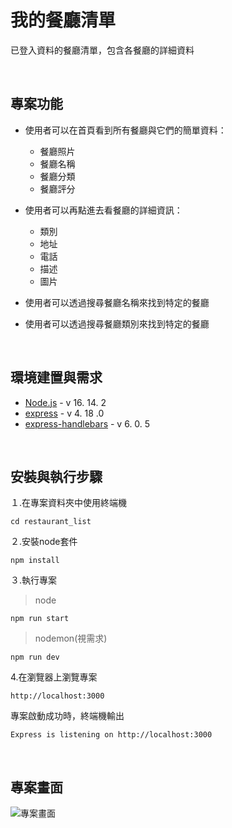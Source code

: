 # **我的餐廳清單**

已登入資料的餐廳清單，包含各餐廳的詳細資料

&nbsp;
## **專案功能**

* 使用者可以在首頁看到所有餐廳與它們的簡單資料：
    * 餐廳照片
    * 餐廳名稱
    * 餐廳分類
    * 餐廳評分

* 使用者可以再點進去看餐廳的詳細資訊：
    * 類別
    * 地址
    * 電話
    * 描述
    * 圖片

* 使用者可以透過搜尋餐廳名稱來找到特定的餐廳

* 使用者可以透過搜尋餐廳類別來找到特定的餐廳

&nbsp;
## **環境建置與需求**

* [Node.js](https://nodejs.org/en/) - v 16. 14. 2
* [express](https://www.npmjs.com/package/express) - v 4. 18 .0
* [express-handlebars](https://www.npmjs.com/package/express-handlebars) - v 6. 0. 5

&nbsp;
## **安裝與執行步驟**


１.在專案資料夾中使用終端機

```properties
cd restaurant_list
```

２.安裝node套件

```properties
npm install
```

３.執行專案
> node
```properties
npm run start
```

> nodemon(視需求)

```properties
npm run dev
```

4.在瀏覽器上瀏覽專案

```
http://localhost:3000
```

專案啟動成功時，終端機輸出
```
Express is listening on http://localhost:3000
```

&nbsp;
## **專案畫面**

![專案畫面](./public/img/restaurantList.gif)
